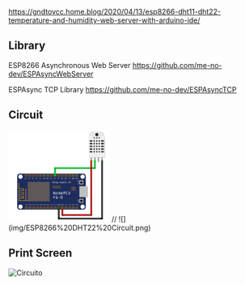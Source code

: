 https://gndtovcc.home.blog/2020/04/13/esp8266-dht11-dht22-temperature-and-humidity-web-server-with-arduino-ide/

## Library

ESP8266 Asynchronous Web Server
https://github.com/me-no-dev/ESPAsyncWebServer

ESPAsync TCP Library
https://github.com/me-no-dev/ESPAsyncTCP

## Circuit
<img src="img/ESP8266%20DHT22%20Circuit.png" alt="Circuito" width="200"/>
// ![](img/ESP8266%20DHT22%20Circuit.png)

## Print Screen
<img src="img/PrintScreen.png.png" alt="Circuito" width="200"/>

